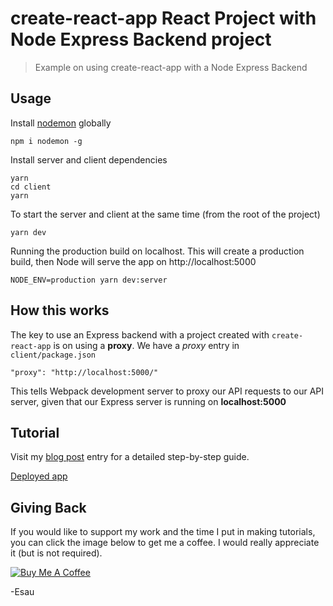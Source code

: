 # create-react-app React Project with Node Express Backend project

> Example on using create-react-app with a Node Express Backend

## Usage

Install [nodemon](https://github.com/remy/nodemon) globally

```
npm i nodemon -g
```

Install server and client dependencies

```
yarn
cd client
yarn
```

To start the server and client at the same time (from the root of the project)

```
yarn dev
```

Running the production build on localhost. This will create a production build, then Node will serve the app on http://localhost:5000

```
NODE_ENV=production yarn dev:server
```

## How this works

The key to use an Express backend with a project created with `create-react-app` is on using a **proxy**. We have a _proxy_ entry in `client/package.json`

```
"proxy": "http://localhost:5000/"
```

This tells Webpack development server to proxy our API requests to our API server, given that our Express server is running on **localhost:5000**

## Tutorial

Visit my [blog post](https://medium.freecodecamp.org/how-to-make-create-react-app-work-with-a-node-backend-api-7c5c48acb1b0) entry for a detailed step-by-step guide.

[Deployed app](https://cra-express.herokuapp.com/)

## Giving Back

If you would like to support my work and the time I put in making tutorials, you can click the image below to get me a coffee. I would really appreciate it (but is not required).

[![Buy Me A Coffee](https://www.buymeacoffee.com/assets/img/custom_images/black_img.png)](https://www.buymeacoffee.com/esausilva)

-Esau
